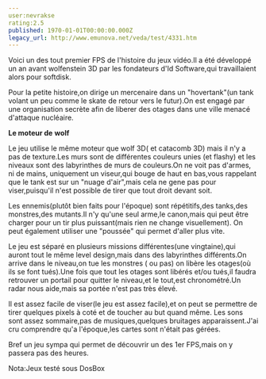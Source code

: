```yaml
---
user:nevrakse
rating:2.5
published: 1970-01-01T00:00:00.000Z
legacy_url: http://www.emunova.net/veda/test/4331.htm
---
```

Voici un des tout premier FPS de l'histoire du jeux vidéo.Il a été développé un an avant wolfenstein 3D par les fondateurs d'Id Software,qui travaillaient alors pour softdisk.  

  

Pour la petite histoire,on dirige un mercenaire dans un "hovertank"(un tank volant un peu comme le skate de retour vers le futur).On est engagé par une organisation secrète afin de liberer des otages dans une ville menacé d'attaque nucléaire.  

  

**Le moteur de** **wolf**   

  

Le jeu utilise le même moteur que wolf 3D( et catacomb 3D) mais il n'y a pas de texture.Les murs sont de différentes couleurs unies (et flashy) et les niveaux sont des labyrinthes de murs de couleurs.On ne voit pas d'armes, ni de mains, uniquement un viseur,qui bouge de haut en bas,vous rappelant que le tank est sur un "nuage d'air",mais cela ne gene pas pour viser,puisqu'il n'est possible de tirer que tout droit devant soit.   

  

Les ennemis(plutôt bien faits pour l'époque) sont répétitifs,des tanks,des monstres,des mutants.Il n'y qu'une seul arme,le canon,mais qui peut être charger pour un tir plus puissant(mais rien ne change visuellement). On peut également utiliser une "poussée" qui permet d'aller plus vite.  

  

Le jeu est séparé en plusieurs missions différentes(une vingtaine),qui auront tout le même level design,mais dans des labyrinthes différents.On arrive dans le niveau,on tue les monstres ( ou pas) on libère les otages(où ils se font tués).Une fois que tout les otages sont libérés et/ou tués,il faudra retrouver un portail pour quitter le niveau,et le tout,est chronométré.Un radar nous aide,mais sa portée n'est pas très élevé.  

  

Il est assez facile de viser(le jeu est assez facile),et on peut se permettre de tirer quelques pixels à coté et de toucher au but quand même. Les sons sont assez sommaire,pas de musiques,quelques bruitages apparaissent.J'ai cru comprendre qu'a l'époque,les cartes sont n'était pas gérées.  

  

Bref un jeu sympa qui permet de découvrir un des 1er FPS,mais on y passera pas des heures.   

  

Nota:Jeux testé sous DosBox